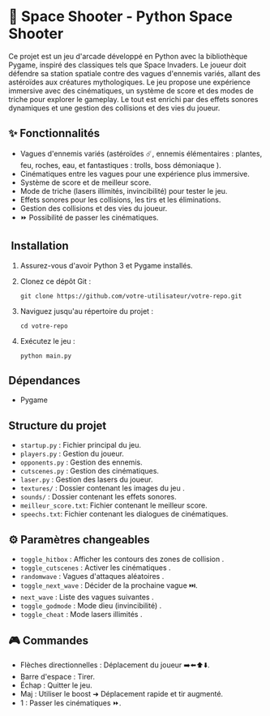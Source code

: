 # 👾 Space Shooter - Python Space Shooter 

Ce projet est un jeu d'arcade développé en Python avec la bibliothèque Pygame, inspiré des classiques tels que Space Invaders. Le joueur doit défendre sa station spatiale contre des vagues d'ennemis variés, allant des astéroïdes aux créatures mythologiques. Le jeu propose une expérience immersive avec des cinématiques, un système de score et des modes de triche pour explorer le gameplay. Le tout est enrichi par des effets sonores dynamiques et une gestion des collisions et des vies du joueur.

## ✨ Fonctionnalités

* Vagues d'ennemis variés (astéroïdes ☄️, ennemis élémentaires : plantes, feu, roches, eau, et fantastiques : trolls, boss démoniaque ).
* Cinématiques entre les vagues pour une expérience plus immersive.
* Système de score et de meilleur score.
* Mode de triche (lasers illimités, invincibilité) pour tester le jeu.
* Effets sonores pour les collisions, les tirs et les éliminations.
* Gestion des collisions et des vies du joueur.
* ⏩ Possibilité de passer les cinématiques.

## ️ Installation

1.  Assurez-vous d'avoir Python 3 et Pygame installés.
2.  Clonez ce dépôt Git :
   
    `git clone https://github.com/votre-utilisateur/votre-repo.git`

4.  Naviguez jusqu'au répertoire du projet :

    `cd votre-repo`

5.  Exécutez le jeu :

    `python main.py`

##  Dépendances

* Pygame

##  Structure du projet

* `startup.py` : Fichier principal du jeu.
* `players.py` : Gestion du joueur.
* `opponents.py` : Gestion des ennemis.
* `cutscenes.py` : Gestion des cinématiques.
* `laser.py` : Gestion des lasers du joueur.
* `textures/` : Dossier contenant les images du jeu .
* `sounds/` : Dossier contenant les effets sonores.
* `meilleur_score.txt`: Fichier contenant le meilleur score.
* `speechs.txt`: Fichier contenant les dialogues de cinématiques.

## ⚙️ Paramètres changeables

* `toggle_hitbox` : Afficher les contours des zones de collision .
* `toggle_cutscenes` : Activer les cinématiques .
* `randomwave` : Vagues d'attaques aléatoires .
* `toggle_next_wave` : Décider de la prochaine vague ⏭️.
* `next_wave` : Liste des vagues suivantes .
* `toggle_godmode` : Mode dieu (invincibilité) ️.
* `toggle_cheat` : Mode lasers illimités .

## ️🎮 Commandes

* Flèches directionnelles : Déplacement du joueur ➡️⬅️⬆️⬇️.
* Barre d'espace : Tirer.
* Échap : Quitter le jeu.
* Maj : Utiliser le boost ➜ Déplacement rapide et tir augmenté.
* 1 : Passer les cinématiques ⏩.
